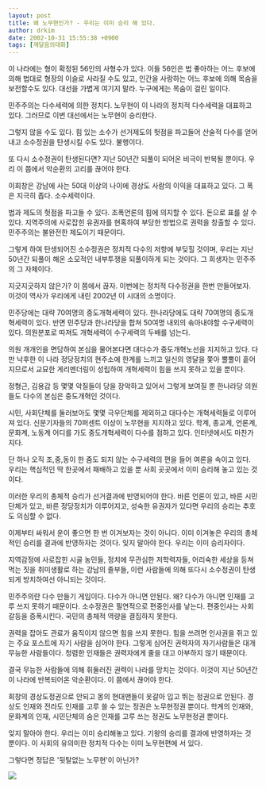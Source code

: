 ```yaml
---
layout: post
title: 왜 노무현인가? - 우리는 이미 승리 해 있다.
author: drkim
date: 2002-10-31 15:55:38 +0900
tags: [깨달음의대화]
---
```

이 나라에는 형이 확정된 56인의 사형수가 있다. 이들 56인은 법 좋아하는 어느 후보에 의해 법대로 형장의 이슬로 사라질 수도 있고, 인간을 사랑하는 어느 후보에 의해 목숨을 보전할수도 있다. 대선을 가볍게 여기지 말라. 누구에게는 목숨이 걸린 일이다.
  

  
민주주의는 다수세력에 의한 정치다. 노무현이 이 나라의 정치적 다수세력을 대표하고 있다. 그러므로 이번 대선에서는 노무현이 승리한다.
  

  
그렇지 않을 수도 있다. 힘 있는 소수가 선거제도의 헛점을 파고들어 산술적 다수를 얻어내고 소수정권을 탄생시킬 수도 있다. 불행이다.
  

  
또 다시 소수정권이 탄생된다면? 지난 50년간 되풀이 되어온 비극이 반복될 뿐이다. 우리 이 쯤에서 악순환의 고리를 끊어야 한다.
  

  
이회창은 강남에 사는 50대 이상의 나이에 경상도 사람의 이익을 대표하고 있다. 그 폭은 지극히 좁다. 소수세력이다.
  

  
법과 제도의 헛점을 파고들 수 있다. 조폭언론의 힘에 의지할 수 있다. 돈으로 표를 살 수 있다. 지역주의에 사로잡힌 유권자를 현혹하여 부당한 방법으로 권력을 창출할 수 있다. 민주주의는 불완전한 제도이기 때문이다.
  

  
그렇게 하여 탄생되어진 소수정권은 정치적 다수의 저항에 부딪힐 것이며, 우리는 지난 50년간 되풀이 해온 소모적인 내부투쟁을 되풀이하게 되는 것이다. 그 희생자는 민주주의 그 자체이다.
  

  
지긋지긋하지 않은가? 이 쯤에서 끊자. 이번에는 정치적 다수정권을 한번 만들어보자. 이것이 역사가 우리에게 내린 2002년 이 시대의 소명이다.
  

  
민주당에는 대략 70여명의 중도개혁세력이 있다. 한나라당에도 대략 70여명의 중도개혁세력이 있다. 반면 민주당과 한나라당을 합쳐 50여명 내외의 솎아내야할 수구세력이 있다. 의원분포로 따져도 개혁세력이 수구세력의 두배를 넘는다.
  

  
의원 개개인을 면담하여 본심을 물어본다면 대다수가 중도개혁노선을 지지하고 있다. 다만 낙후한 이 나라 정당정치의 현주소에 한계를 느끼고 일신의 영달을 쫓아 뿔뿔이 흩어지므로서 교묘한 게리멘더링이 성립하여 개혁세력이 힘을 쓰지 못하고 있을 뿐이다.
  

  
정형근, 김용갑 등 몇몇 악질들이 당을 장악하고 있어서 그렇게 보여질 뿐 한나라당 의원들도 다수의 본심은 중도개혁인 것이다.
  

  
시민, 사회단체를 둘러보아도 몇몇 극우단체를 제외하고 대다수는 개혁세력들로 이루어져 있다. 신문기자들의 70퍼센트 이상이 노무현을 지지하고 있다. 학계, 종교계, 언론계, 문화계, 노동계 어디를 가도 중도개혁세력이 다수를 점하고 있다. 인터넷에서도 마찬가지다.
  

  
단 하나 오직 조,중,동이 한 줌도 되지 않는 수구세력의 편을 들어 여론을 속이고 있다. 우리는 핵심적인 딱 한곳에서 패배하고 있을 뿐 사회 곳곳에서 이미 승리해 놓고 있는 것이다.
  

  
이러한 우리의 총체적 승리가 선거결과에 반영되어야 한다. 바른 언론이 있고, 바른 시민단체가 있고, 바른 정당정치가 이루어지고, 성숙한 유권자가 있다면 우리의 승리는 추호도 의심할 수 없다.
  

  
이제부터 싸워서 운이 좋으면 한 번 이겨보자는 것이 아니다. 이미 이겨놓은 우리의 총체적인 승리를 결과에 반영하자는 것이다. 잊지 말아야 한다. 우리는 이미 승리자이다.
  

  
지역감정에 사로잡힌 시골 농민들, 정치에 무관심한 저학력자들, 어리숙한 세상을 등쳐먹는 짓을 취미생활로 하는 강남의 졸부들, 이런 사람들에 의해 또다시 소수정권이 탄생되게 방치하여선 아니되는 것이다.
  

  
민주주의란 다수 만들기 게임이다. 다수가 아니면 안된다. 왜? 다수가 아니면 인재를 고루 쓰지 못하기 때문이다. 소수정권은 필연적으로 편중인사를 낳는다. 편중인사는 사회갈등을 증폭시킨다. 국민의 총체적 역량을 결집하지 못한다.
  

  
권력을 잡아도 관료가 움직이지 않으면 힘을 쓰지 못한다. 힘을 쓰려면 인사권을 쥐고 있는 주요 포스트에 자기 사람을 심어야 한다. 그렇게 심어진 권력자의 자기사람들은 대개 무능한 사람들이다. 청렴한 인재들은 권력자에게 줄을 대고 아부하지 않기 때문이다.
  

  
결국 무능한 사람들에 의해 휘둘러진 권력이 나라를 망치는 것이다. 이것이 지난 50년간 이 나라에 반복되어온 악순환이다. 이 쯤에서 끊어야 한다.
  

  
회창의 경상도정권으로 안되고 몽의 현대맨들이 옷갈아 입고 뛰는 정권으로 안된다. 경상도 인재와 전라도 인재를 고루 쓸 수 있는 정권은 노무현정권 뿐이다. 학계의 인재와, 문화계의 인재, 시민단체의 숨은 인재를 고루 쓰는 정권도 노무현정권 뿐이다.
  

  
잊지 말아야 한다. 우리는 이미 승리해놓고 있다. 기왕의 승리를 결과에 반영하자는 것 뿐이다. 이 사회의 유의미한 정치적 다수는 이미 노무현편에 서 있다.
  

  
그렇다면 정답은 '뒷탈없는 노무현'이 아닌가?
  

  
![](http://drkimz.com/technote/board/private/upimg/1035968960.jpg)